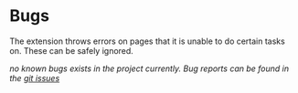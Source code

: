 # Bugs

The extension throws errors on pages that it is unable to do certain tasks on. These can be safely ignored.

*no known bugs exists in the project currently. Bug reports can be found in the [git issues](https://github.com/Canvas-Painter/Group17-Project/issues)* 
